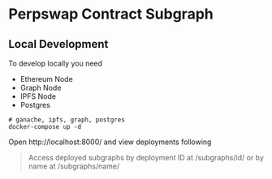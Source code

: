 # Perpswap Contract Subgraph

## Local Development
To develop locally you need
- Ethereum Node
- Graph Node
- IPFS Node
- Postgres

```
# ganache, ipfs, graph, postgres
docker-compose up -d
```

Open http://localhost:8000/ and view deployments following

> Access deployed subgraphs by deployment ID at /subgraphs/id/<ID> or by name at /subgraphs/name/<NAME>
